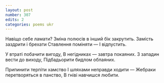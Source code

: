 ```yaml
---
layout: post
number: 307
edits: 2
categories: poems ukr
---
```


Навіщо себе ламати?
Зміна полюсів в інший бік закрутить.
Замість заздрити і брехати
Ставлення поміняти —
І відпустить.

У втраті побачити вигоду,
В негідниках — завтра покаяних.
З западин вести до виходу,
Підбадьорити бидлом облаяних.

Припинити терпіти хамство
І шляхами неправди ходити —
Жебраки перетворяться в панство,
В гніві навчишся любити.
